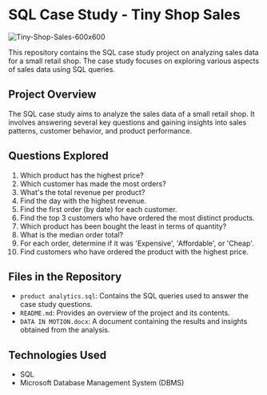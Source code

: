 # SQL Case Study - Tiny Shop Sales

![Tiny-Shop-Sales-600x600](https://github.com/okonkwoloretta/Tiny-shop-sales/assets/116097143/6614d9f8-fe05-48ff-9788-fe4a4bea0cb1)


This repository contains the SQL case study project on analyzing sales data for a small retail shop. The case study focuses on exploring various aspects of sales data using SQL queries.

## Project Overview

The SQL case study aims to analyze the sales data of a small retail shop. It involves answering several key questions and gaining insights into sales patterns, customer behavior, and product performance.

## Questions Explored

1. Which product has the highest price?
2. Which customer has made the most orders?
3. What's the total revenue per product?
4. Find the day with the highest revenue.
5. Find the first order (by date) for each customer.
6. Find the top 3 customers who have ordered the most distinct products.
7. Which product has been bought the least in terms of quantity?
8. What is the median order total?
9. For each order, determine if it was 'Expensive', 'Affordable', or 'Cheap'.
10. Find customers who have ordered the product with the highest price.

## Files in the Repository

- `product analytics.sql`: Contains the SQL queries used to answer the case study questions.
- `README.md`: Provides an overview of the project and its contents.
- `DATA IN MOTION.docx`: A document containing the results and insights obtained from the analysis.

## Technologies Used

- SQL
- Microsoft Database Management System (DBMS)



